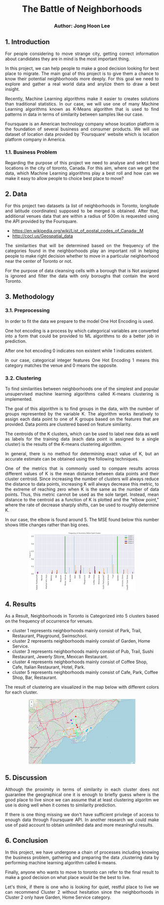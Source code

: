 # <p align="center"> The Battle of Neighborhoods</p>
### <p align="center"> Author: Jong Hoon Lee</p>


## 1. Introduction
<p align="justify">For people considering to move strange city, getting correct information about candidates they are in mind is the most important thing. </p>

<p align="justify">In this project, we can help people to make a good decision looking for best place to migrate.
The main goal of this project is to give them a chance to know their potential neighborhoods more deeply.
For this goal we need to explore and gather a real world data and anylize them to draw a best insight.</p>

<p align="justify">Recently, Machine Learning algorithms make it easier to creates solutions than traditional statistics.
In our case, we will use one of many Machine Learning algorithms known as K-Means algorithm 
that is used to find patterns in data in terms of similarity between samples like our case.</p>

<p align="justify">Foursquare is an American technology company whose location platform is the foundation of several business and consumer products.
We will use dataset of location data provided by 'Foursquare' website which is location platform company in America.</p>

### 1.1. Business Problem

<p align="justify">Regarding the purpose of this project we need to analyse and select best locations in the city of toronto, Canada.
For this aim, where can we get the data, which Machine Learning algorithms play a best roll 
and how can we make it easy to allow people to choice best place to move?</p>

## 2. Data

<p align="justify">
For this project two datasets (a list of neighborhoods in Toronto, longitude and latitude coordinates) supposed to be merged is obtained.
After that, additional venues data that are within a radius of 500m is requested using the API provided by the Foursquare. </p>

* https://en.wikipedia.org/wiki/List_of_postal_codes_of_Canada:_M
* http://cocl.us/Geospatial_data

<p align="justify">The similarities that will be determined based on the frequency of the categories found in the neighborhoods
play an important roll in helping people to make right decision whether to move in a particular neighborhood 
near the center of Toronto or not.</p>

<p align="justify">For the purpose of data cleansing cells with a borough that is Not assigned is ignored
and filter the data with only boroughs that contain the word Toronto. </p>

## 3. Methodology

### 3.1. Preprocessing
<p align="justify">In order to fit the data we prepare to the model One Hot Encoding is used.</p>

<p align="justify">One hot encoding is a process by which categorical variables are converted into a form 
that could be provided to ML algorithms to do a better job in prediction.</p>

<p align="justify">After one hot encoding 0 indicates non existent while 1 indicates existent.</p>

<p align="justify">In our case, categorical integer features One Hot Encoding 1 means this category matches the venue and 0 means the opposite.</p>

### 3.2. Clustering
<p align="justify">To find similarities between neighborhoods 
one of the simplest and popular unsupervised machine learning algorithms called K-means clustering is implemented.</p>

<p align="justify">The goal of this algorithm is to find groups in the data, with the number of groups represented by the variable K. 
The algorithm works iteratively to assign each data point to one of K groups based on the features that are provided. 
Data points are clustered based on feature similarity.</p>

<p align="justify">The centroids of the K clusters, which can be used to label new data as well as 
labels for the training data (each data point is assigned to a single cluster)
is the results of the K-means clustering algorithm.</p>

<p align="justify">In general, there is no method for determining exact value of K, but an accurate estimate can be obtained using the following techniques.</p>

<p align="justify">One of the metrics that is commonly used to compare results across different values of K is the mean distance between data points 
and their cluster centroid. 
Since increasing the number of clusters will always reduce the distance to data points, increasing K will always decrease this metric, 
to the extreme of reaching zero when K is the same as the number of data points. 
Thus, this metric cannot be used as the sole target. 
Instead, mean distance to the centroid as a function of K is plotted and the "elbow point," where the rate of decrease sharply shifts, 
can be used to roughly determine K.</p>

<p align="justify">In our case, the elbow is found around 5. The MSE found below this number shows little changes rather than big ones.</p>

<p align="center">
  <img src="https://github.com/chockroach/Coursera_Capstone/blob/master/images/bar_chart1.png" width="350" title="hover text">
</p>

## 4. Results

<p align="justify">As a Result, Neighborhoods in Toronto is Categorized into 5 clusters based on the frequency of occurrence for venues.</p>

* cluster 1 represents neighborhoods mainly consist of Park, Trail, Restaurant, Playground, Swimschool.
* cluster 2 represents neighborhoods mainly consist of Garden, Home Service.
* cluster 3 represents neighborhoods mainly consist of Pub, Trail, Sushi Restaurant, Jewerly Store, Mexican Restaurant.
* cluster 4 represents neighborhoods mainly consist of Coffee Shop, Cafe, Italian Restaurant, Hotel, Park.
* cluster 5 represents neighborhoods mainly consist of Cafe, Park, Coffee Shop, Bar, Restaurant.

<p align="justify">The result of clustering are visualized in the map below with different colors for each cluster.</p>
<p align="center">
  <img src="https://github.com/chockroach/Coursera_Capstone/blob/master/images/toronto_map.png" width="350" title="hover text">
</p>

## 5. Discussion

<p align="justify">Although the proximity in terms of similarity in each cluster does not guarantee the geographical one
it is enough to briefly guess where is the good place to live since we can assume that at least clustering algoritm we use 
is doing well when it comes to similarity prediction.</p>

<p align="justify">If there is one thing missing we don't have sufficient privilege of access to enough data through Foursquare API. 
In another research we could make use of paid account to obtain unlimited data and more meaningful results.</p>

## 6. Conclusion

<p align="justify">In this project, we have undergone a chain of processes including knowing the business problem, gathering and preparing the data 
,clustering data by performing machine learning algorithm called k-means.</p>

<p align="justify">Finally, anyone who wants to move to toronto can refer to the final result to make a good decision on what place would be the best to live.</p>

<p align="justify">Let's think, if there is one who is looking for quiet, restful place to live we can recommend Cluster 2 without hesitation
since the neighborhoods in Cluster 2 only have Garden, Home Service category.</p>
